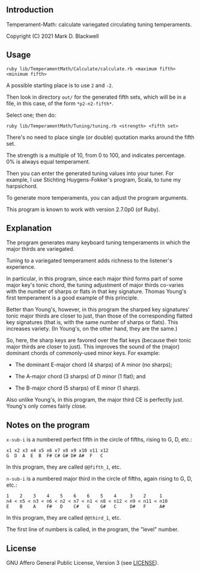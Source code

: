 ## Introduction

Temperament-Math: calculate variegated circulating tuning temperaments.

Copyright (C) 2021 Mark D. Blackwell

## Usage

`ruby lib/TemperamentMath/Calculate/calculate.rb <maximum fifth> <minimum fifth>`

A possible starting place is to use `2` and `-2`.

Then look in directory `out/` for the generated fifth sets,
which will be in a file, in this case, of the form `*p2-n2-fifth*`.

Select one; then do:

`ruby lib/TemperamentMath/Tuning/tuning.rb <strength> <fifth set>`

There's no need to place single (or double) quotation marks around the fifth set.

The strength is a multiple of 10, from 0 to 100, and indicates percentage. 0% is always equal temperament.

Then you can enter the generated tuning values into your tuner.
For example, I use Stichting Huygens-Fokker's program, Scala, to tune my harpsichord.

To generate more temperaments, you can adjust the program arguments.

This program is known to work with version 2.7.0p0 (of Ruby).

## Explanation

The program generates many keyboard tuning temperaments
in which the major thirds are variegated.

Tuning to a variegated temperament adds richness to the listener's experience.

In particular, in this program,
since each major third forms part of some major key's tonic chord,
the tuning adjustment of major thirds co-varies
with the number of sharps or flats in that key signature.
Thomas Young's first temperament is a good example of this principle.

Better than Young's, however, in this program
the sharped key signatures' tonic major thirds are closer to just,
than those of the corresponding flatted key signatures
(that is, with the same number of sharps or flats).
This increases variety.
(In Young's, on the other hand, they are the same.)

So, here,
the sharp keys are favored over the flat keys
(because their tonic major thirds are closer to just).
This improves the sound of the
(major) dominant chords of commonly-used minor keys.
For example:

* The dominant E-major chord (4 sharps) of A minor (no sharps);

* The A-major chord (3 sharps) of D minor (1 flat); and

* The B-major chord (5 sharps) of E minor (1 sharp).

Also unlike Young's, in this program,
the major third CE is perfectly just.
Young's only comes fairly close.

## Notes on the program

`x-sub-i` is a numbered perfect fifth in the circle of fifths, rising to G, D, etc.:

    x1 x2 x3 x4 x5 x6 x7 x8 x9 x10 x11 x12
    G  D  A  E  B  F# C# G# D# A#  F   C

In this program, they are called `@@fifth_1`, etc.

`n-sub-i` is a numbered major third in the circle of fifths, again rising to G, D, etc.:

    1    2    3    4    5    6    6    5    4     3    2     1
    n4 < n5 < n3 < n6 < n2 < n7 < n1 < n8 < n12 < n9 < n11 < n10
    E    B    A    F#   D    C#   G    G#   C     D#   F     A#

In this program, they are called `@@third_1`, etc.

The first line of numbers is called, in the program, the "level" number.

## License

GNU Affero General Public License, Version 3 (see [LICENSE](./LICENSE)).
